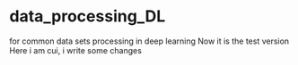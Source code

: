 # data_processing_DL
for common data sets processing in deep learning
Now it is the test version
Here i am cui, i write some changes
